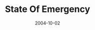 ---
layout: message
category: message
series: "United States Of Addiction"
title: "State Of Emergency"
date: 2004-10-02
message_id: 151
---